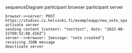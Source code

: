 sequenceDiagram
    participant browser
    participant server

    browser->>server: POST https://studies.cs.helsinki.fi/exampleapp/new_note_spa
    activate server 
    sending content {content: "testtest", date: "2023-08-21T09:52:00.426Z"}
    server-->>browser: {message: "note created"}
    receiving JSON message
    deactivate server

    